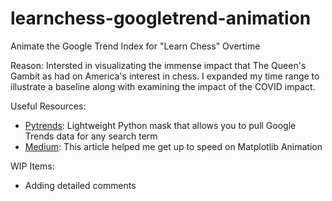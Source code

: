 # learnchess-googletrend-animation
Animate the Google Trend Index for "Learn Chess" Overtime

Reason: Intersted in visualizating the immense impact that The Queen's Gambit as had on America's interest in chess. I expanded my time range to illustrate a baseline along with examining the impact of the COVID impact. 

Useful Resources:
- [Pytrends](https://github.com/GeneralMills/pytrends): Lightweight Python mask that allows you to pull Google Trends data for any search term
- [Medium](https://towardsdatascience.com/how-to-create-animated-graphs-in-python-bb619cc2dec1): This article helped me get up to speed on Matplotlib Animation

WIP Items:
- Adding detailed comments
